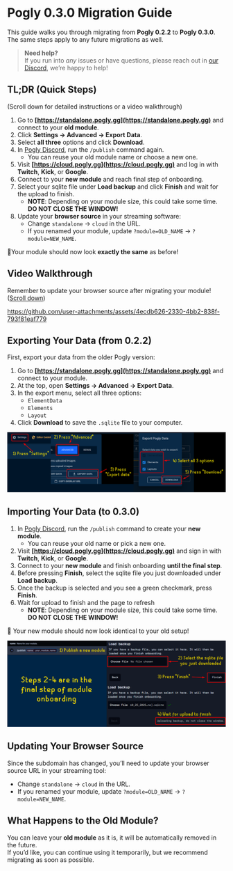 # Pogly 0.3.0 Migration Guide

This guide walks you through migrating from **Pogly 0.2.2** to **Pogly 0.3.0**.  
The same steps apply to any future migrations as well.

> **Need help?**  
> If you run into _any_ issues or have questions, please reach out in [our Discord](https://discord.gg/pogly), we’re happy to help!

## TL;DR (Quick Steps)

(Scroll down for detailed instructions or a video walkthrough)

1. Go to **[https://standalone.pogly.gg](https://standalone.pogly.gg)** and connect to your **old module**.
2. Click **Settings → Advanced → Export Data**.
3. Select **all three** options and click **Download**.
4. In [Pogly Discord](https://discord.gg/pogly), run the `/publish` command again.
   - You can reuse your old module name or choose a new one.
5. Visit **[https://cloud.pogly.gg](https://cloud.pogly.gg)** and log in with **Twitch**, **Kick**, or **Google**.
6. Connect to your **new module** and reach final step of onboarding.
7. Select your sqlite file under **Load backup** and click **Finish** and wait for the upload to finish.
   - **NOTE**: Depending on your module size, this could take some time. **DO NOT CLOSE THE WINDOW!**
8. Update your **browser source** in your streaming software:
   - Change `standalone` → `cloud` in the URL.
   - If you renamed your module, update `?module=OLD_NAME` → `?module=NEW_NAME`.

🎉Your module should now look **exactly the same** as before!

## Video Walkthrough
Remember to update your browser source after migrating your module! ([Scroll down](#Updating-Your-Browser-Source))

https://github.com/user-attachments/assets/4ecdb626-2330-4bb2-838f-793f81eaf779



## Exporting Your Data (from 0.2.2)

First, export your data from the older Pogly version:

1. Go to **[https://standalone.pogly.gg](https://standalone.pogly.gg)** and connect to your module.
2. At the top, open **Settings → Advanced → Export Data**.
3. In the export menu, select all three options:
   - `ElementData`
   - `Elements`
   - `Layout`
4. Click **Download** to save the `.sqlite` file to your computer.

![Export Guide](../assets/ExportGuide.png)

## Importing Your Data (to 0.3.0)

1. In [Pogly Discord](https://discord.gg/pogly), run the `/publish` command to create your **new module**.
   - You can reuse your old name or pick a new one.
2. Visit **[https://cloud.pogly.gg](https://cloud.pogly.gg)** and sign in with **Twitch**, **Kick**, or **Google**.
3. Connect to your **new module** and finish onboarding **until the final step**.
4. Before pressing **Finish**, select the sqlite file you just downloaded under **Load backup**.
5. Once the backup is selected and you see a green checkmark, press **Finish**.
6. Wait for upload to finish and the page to refresh
   - **NOTE**: Depending on your module size, this could take some time. **DO NOT CLOSE THE WINDOW!**

🎉 Your new module should now look identical to your old setup!

![Import Guide](../assets/ImportGuide.png)

## Updating Your Browser Source

Since the subdomain has changed, you’ll need to update your browser source URL in your streaming tool:

- Change `standalone` → `cloud` in the URL.
- If you renamed your module, update `?module=OLD_NAME` → `?module=NEW_NAME`.

## What Happens to the Old Module?

You can leave your **old module** as it is, it will be automatically removed in the future.  
If you’d like, you can continue using it temporarily, but we recommend migrating as soon as possible.
